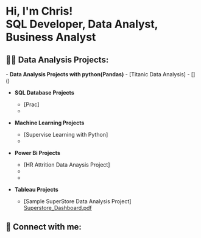 <h1>Hi, I'm Chris! <br/><a>SQL Developer</a>, <a>Data Analyst</a>, <a>Business Analyst</a></h1>

<h2>👨‍💻 Data Analysis Projects:</h2>
- <b>Data Analysis Projects with python(Pandas)</b>
  - [Titanic Data Analysis]
  - []()

- <b>SQL Database Projects</b>
  - [Prac]
  - []()

- <b>Machine Learning Projects</b>
  - [Supervise Learning with Python]
  - []()
 
- <b>Power Bi Projects</b>
  - [HR Attrition Data Anaysis Project]
  - []()
  - []()
    
- <b>Tableau Projects</b>
  - [Sample SuperStore Data Analysis Project]
 [Superstore_Dashboard.pdf](https://github.com/echris100/Portfolio/files/14611293/Superstore_Dashboard.pdf)










<h2> 🤳 Connect with me:</h2>


